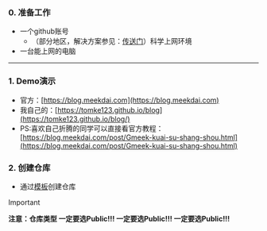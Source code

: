 ### 0. 准备工作
-  一个github账号
    -  （部分地区，解决方案参见：[传送门]()）科学上网环境
-  一台能上网的电脑
---
### 1. Demo演示
+ 官方：[https://blog.meekdai.com](https://blog.meekdai.com)
+ 我自己的：[https://tomke123.github.io/blog](https://tomke123.github.io/blog/)
+ PS:喜欢自己折腾的同学可以直接看官方教程：[https://blog.meekdai.com/post/Gmeek-kuai-su-shang-shou.html](https://blog.meekdai.com/post/Gmeek-kuai-su-shang-shou.html)
### 2. 创建仓库
+ 通过[模板](https://github.com/new?template_name=Gmeek-template&template_owner=Meekdai)创建仓库
> [!IMPORTANT]
> **注意：仓库类型 一定要选Public!!! 一定要选Public!!! 一定要选Public!!!**
